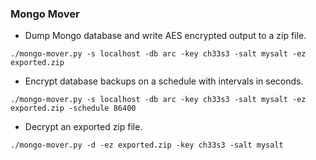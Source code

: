 ### Mongo Mover

* Dump Mongo database and write AES encrypted output to a zip file.

`./mongo-mover.py -s localhost -db arc -key ch33s3 -salt mysalt -ez exported.zip`

* Encrypt database backups on a schedule with intervals in seconds.

`./mongo-mover.py -s localhost -db arc -key ch33s3 -salt mysalt -ez exported.zip -schedule 86400`

* Decrypt an exported zip file.

`./mongo-mover.py -d -ez exported.zip -key ch33s3 -salt mysalt`
